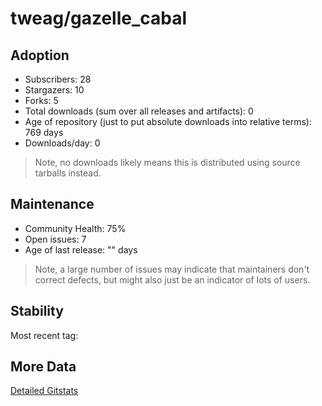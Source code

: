 # tweag/gazelle_cabal

## Adoption

- Subscribers: 28
- Stargazers: 10
- Forks: 5
- Total downloads (sum over all releases and artifacts): 0
- Age of repository (just to put absolute downloads into relative terms): 769 days
- Downloads/day: 0

> Note, no downloads likely means this is distributed using source tarballs instead.

## Maintenance

- Community Health: 75%
- Open issues: 7
- Age of last release: "<No Releases>" days

> Note, a large number of issues may indicate that maintainers don't correct defects, but might also
> just be an indicator of lots of users.

## Stability

Most recent tag: 

## More Data

[Detailed Gitstats](/bazel-catalog/gitstats/tweag/gazelle_cabal)

